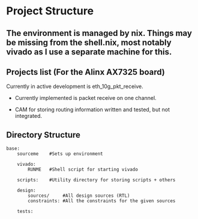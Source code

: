 # Project Structure

## The environment is managed by nix. Things may be missing from the shell.nix, most notably vivado as I use a separate machine for this. 

## Projects list (For the Alinx AX7325 board)

Currently in active development is eth_10g_pkt_receive. 

 * Currently implemented is packet receive on one channel. 

 * CAM for storing routing information written and tested, but not integrated.
    
## Directory Structure

    base:
        sourceme    #Sets up environment
        
        vivado:
            RUNME   #Shell script for starting vivado

        scripts:    #Utility directory for storing scripts + others 
            
        design:
            sources/     #All design sources (RTL)
            constraints: #All the constraints for the given sources

        tests:


